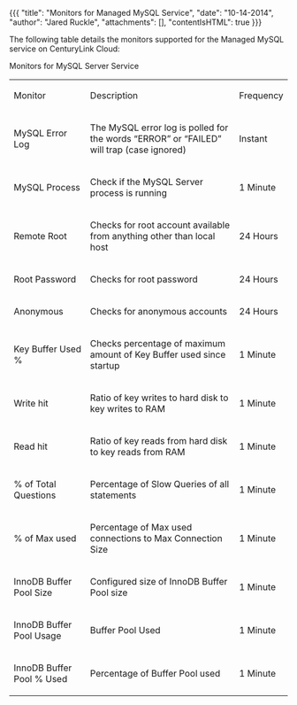 {{{
  "title": "Monitors for Managed MySQL Service",
  "date": "10-14-2014",
  "author": "Jared Ruckle",
  "attachments": [],
  "contentIsHTML": true
}}}

<p>The following table details the monitors supported for the Managed MySQL service on CenturyLink Cloud:</p>
Monitors for MySQL Server Service
<table>
  <tbody>
    <tr>
      <td>
        <p>Monitor</p>
      </td>
      <td>
        <p>Description</p>
      </td>
      <td>
        <p>Frequency</p>
      </td>
    </tr>
    <tr>
      <td>
        <p>MySQL Error Log</p>
      </td>
      <td>
        <p>The MySQL error log is polled for the words “ERROR” or “FAILED” will trap (case ignored)</p>
      </td>
      <td>
        <p>Instant</p>
      </td>
    </tr>
    <tr>
      <td>
        <p>MySQL Process</p>
      </td>
      <td>
        <p>Check if the MySQL Server process is running</p>
      </td>
      <td>
        <p>1 Minute</p>
      </td>
    </tr>
    <tr>
      <td>
        <p>Remote Root</p>
      </td>
      <td>
        <p>Checks for root account available from anything other than local host</p>
      </td>
      <td>
        <p>24 Hours</p>
      </td>
    </tr>
    <tr>
      <td>
        <p>Root Password</p>
      </td>
      <td>
        <p>Checks for root password</p>
      </td>
      <td>
        <p>24 Hours</p>
      </td>
    </tr>
    <tr>
      <td>
        <p>Anonymous</p>
      </td>
      <td>
        <p>Checks for anonymous accounts</p>
      </td>
      <td>
        <p>24 Hours</p>
      </td>
    </tr>
    <tr>
      <td>
        <p>Key Buffer Used %</p>
      </td>
      <td>
        <p>Checks percentage of maximum amount of Key Buffer used since startup</p>
      </td>
      <td>
        <p>1 Minute</p>
      </td>
    </tr>
    <tr>
      <td>
        <p>Write hit</p>
      </td>
      <td>
        <p>Ratio of key writes to hard disk to key writes to RAM</p>
      </td>
      <td>
        <p>1 Minute</p>
      </td>
    </tr>
    <tr>
      <td>
        <p>Read hit</p>
      </td>
      <td>
        <p>Ratio of key reads from hard disk to key reads from RAM</p>
      </td>
      <td>
        <p>1 Minute</p>
      </td>
    </tr>
    <tr>
      <td>
        <p>% of Total Questions</p>
      </td>
      <td>
        <p>Percentage of Slow Queries of all statements</p>
      </td>
      <td>
        <p>1 Minute</p>
      </td>
    </tr>
    <tr>
      <td>
        <p>% of Max used</p>
      </td>
      <td>
        <p>Percentage of Max used connections to Max Connection Size</p>
      </td>
      <td>
        <p>1 Minute</p>
      </td>
    </tr>
    <tr>
      <td>
        <p>InnoDB Buffer Pool Size</p>
      </td>
      <td>
        <p>Configured size of InnoDB Buffer Pool size</p>
      </td>
      <td>
        <p>1 Minute</p>
      </td>
    </tr>
    <tr>
      <td>
        <p>InnoDB Buffer Pool Usage</p>
      </td>
      <td>
        <p>Buffer Pool Used</p>
      </td>
      <td>
        <p>1 Minute</p>
      </td>
    </tr>
    <tr>
      <td>
        <p>InnoDB Buffer Pool % Used</p>
      </td>
      <td>
        <p>Percentage of Buffer Pool used</p>
      </td>
      <td>
        <p>1 Minute</p>
      </td>
    </tr>
  </tbody>
</table>